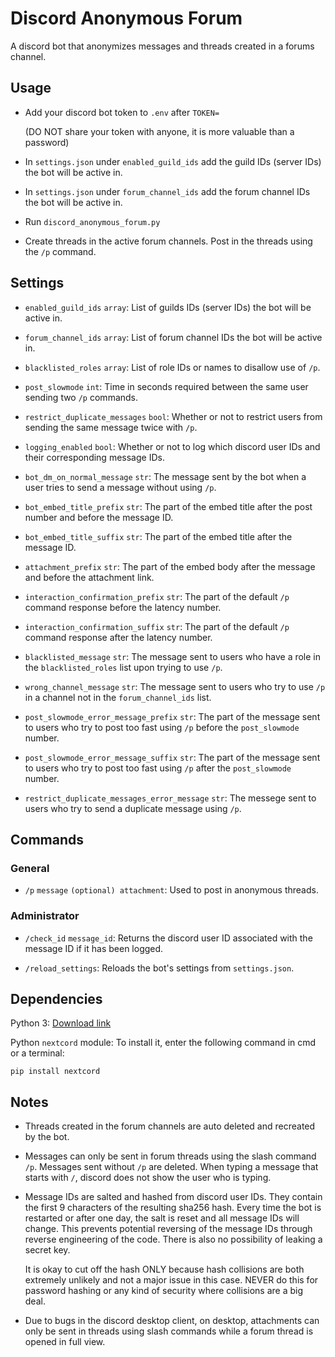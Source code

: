 # Discord Anonymous Forum

A discord bot that anonymizes messages and threads created in a forums channel.

## Usage

- Add your discord bot token to `.env` after `TOKEN=` 

    (DO NOT share your token with anyone, it is more valuable than a password)

- In `settings.json` under `enabled_guild_ids` add the guild IDs (server IDs) the bot will be active in.

- In `settings.json` under `forum_channel_ids` add the forum channel IDs the bot will be active in.

- Run `discord_anonymous_forum.py`

- Create threads in the active forum channels. Post in the threads using the `/p` command.

## Settings

- `enabled_guild_ids` `array`: List of guilds IDs (server IDs) the bot will be active in.

- `forum_channel_ids` `array`: List of forum channel IDs the bot will be active in.

- `blacklisted_roles` `array`: List of role IDs or names to disallow use of `/p`.

- `post_slowmode` `int`: Time in seconds required between the same user sending two `/p` commands.

- `restrict_duplicate_messages` `bool`: Whether or not to restrict users from sending the same message twice with `/p`.

- `logging_enabled` `bool`: Whether or not to log which discord user IDs and their corresponding message IDs.

- `bot_dm_on_normal_message` `str`: The message sent by the bot when a user tries to send a message without using `/p`.

- `bot_embed_title_prefix` `str`: The part of the embed title after the post number and before the message ID.

- `bot_embed_title_suffix` `str`: The part of the embed title after the message ID.

- `attachment_prefix` `str`: The part of the embed body after the message and before the attachment link.

- `interaction_confirmation_prefix` `str`: The part of the default `/p` command response before the latency number.

- `interaction_confirmation_suffix` `str`: The part of the default `/p` command response after the latency number.

- `blacklisted_message` `str`: The message sent to users who have a role in the `blacklisted_roles` list upon trying to use `/p`.

- `wrong_channel_message` `str`: The message sent to users who try to use `/p` in a channel not in the `forum_channel_ids` list.

- `post_slowmode_error_message_prefix` `str`: The part of the message sent to users who try to post too fast using `/p` before the `post_slowmode` number.

- `post_slowmode_error_message_suffix` `str`: The part of the message sent to users who try to post too fast using `/p` after the `post_slowmode` number.

- `restrict_duplicate_messages_error_message` `str`: The messege sent to users who try to send a duplicate message using `/p`.

## Commands

### General

- `/p` `message` `(optional) attachment`: Used to post in anonymous threads.

### Administrator

- `/check_id` `message_id`: Returns the discord user ID associated with the message ID if it has been logged.

- `/reload_settings`: Reloads the bot's settings from `settings.json`.

## Dependencies

Python 3: [Download link](https://www.python.org/downloads/)

Python `nextcord` module: To install it, enter the following command in cmd or a terminal:

```
pip install nextcord
```

## Notes

- Threads created in the forum channels are auto deleted and recreated by the bot.

- Messages can only be sent in forum threads using the slash command `/p`. Messages sent without `/p` are deleted. When typing a message that starts with `/`, discord does not show the user who is typing.

- Message IDs are salted and hashed from discord user IDs. They contain the first 9 characters of the resulting sha256 hash. Every time the bot is restarted or after one day, the salt is reset and all message IDs will change. This prevents potential reversing of the message IDs through reverse engineering of the code. There is also no possibility of leaking a secret key.

     It is okay to cut off the hash ONLY because hash collisions are both extremely unlikely and not a major issue in this case. NEVER do this for password hashing or any kind of security where collisions are a big deal.

- Due to bugs in the discord desktop client, on desktop, attachments can only be sent in threads using slash commands while a forum thread is opened in full view.
